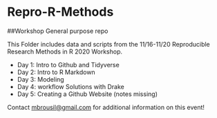 # Repro-R-Methods
##Workshop General purpose repo

This Folder includes data and scripts from the 11/16-11/20 Reproducible Research Methods in R 2020 Workshop. 

- Day 1: Intro to Github and Tidyverse
- Day 2: Intro to R Markdown
- Day 3: Modeling
- Day 4: workflow Solutions with Drake
- Day 5: Creating a Github Website (notes missing)

Contact mbrousil@gmail.com for additional information on this event! 


 
 